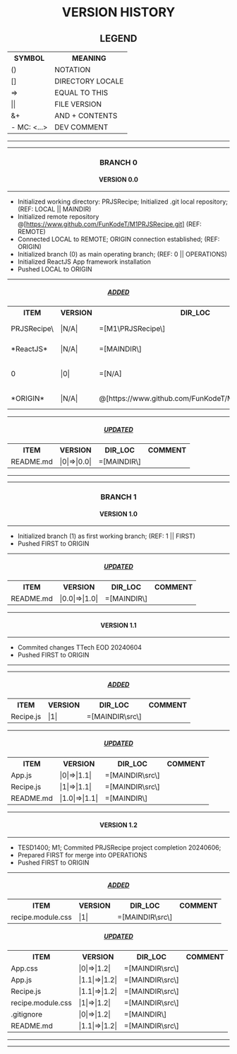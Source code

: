 <h1 align="center">VERSION HISTORY</h1>

<h2 align="center">LEGEND</h2>

<table align="center">
    <tr>
        <th>SYMBOL</th>
        <th>MEANING</th>
    </tr>
    <tr>
        <td>()</td>
        <td>NOTATION</td>
    </tr>
    <tr>
        <td>[]</td>
        <td>DIRECTORY LOCALE</td>
    </tr>
    <tr>
        <td>=></td>
        <td>EQUAL TO THIS</td>
    </tr>
    <tr>
        <td>||</td>
        <td>FILE VERSION</td>
    </tr>
    <tr>
        <td>&+</td>
        <td>AND + CONTENTS</td>
    </tr>
    <tr>
        <td>- MC: <...></td>
        <td>DEV COMMENT</td>
    </tr>
</table>

---

---

<h3 align="center">BRANCH 0</h3>

<h4 align="center">VERSION 0.0</h4>

---

-   Initialized working directory: PRJSRecipe\; Initialized .git local repository; (REF: LOCAL || MAINDIR\)
-   Initialized remote repository @[https://www.github.com/FunKodeT/M1PRJSRecipe.git] (REF: REMOTE)
-   Connected LOCAL to REMOTE; ORIGIN connection established; (REF: ORIGIN)
-   Initialized branch (0) as main operating branch; (REF: 0 || OPERATIONS)
-   Initialized ReactJS App framework installation
-   Pushed LOCAL to ORIGIN

---

<h5 align="center"><strong><em><u>ADDED</u></em></strong></h5>

<table align="center">
    <tr>
        <th>ITEM</th>
        <th>VERSION</th>
        <th>DIR_LOC</th>
        <th>COMMENT</th>
    </tr>
    <tr>
        <td>PRJSRecipe\</td>
        <td>|N/A|</td>
        <td>=[M1\PRJSRecipe\]</td>
        <td>- MC: (REF: PRJSRecipe::MAINDIR\)</td>
    </tr>
    <tr>
        <td>*ReactJS*</td>
        <td>|N/A|</td>
        <td>=[MAINDIR\]</td>
        <td>- MC: ReactJS App: installed</td>
    </tr>
    <tr>
        <td>0</td>
        <td>|0|</td>
        <td>=[N/A]</td>
        <td>- MC: Branch (0); All documents made within 0 are version|0|</td>
    </tr>
    <tr>
        <td>*ORIGIN*</td>
        <td>|N/A|</td>
        <td>@[https://www.github.com/FunKodeT/M1PRJSRecipe.git]</td>
        <td>- MC: (Remote: ORIGIN connected)</td>
    </tr>
</table>

---

<h5 align="center"><strong><em><u>UPDATED</u></em></strong></h5>

<table align="center">
    <tr>
        <th>ITEM</th>
        <th>VERSION</th>
        <th>DIR_LOC</th>
        <th>COMMENT</th>
    </tr>
    <tr>
        <td>README.md</td>
        <td>|0|=>|0.0|</td>
        <td>=[MAINDIR\]</td>
        <td></td>
    </tr>
</table>

---

---

<h3 align="center">BRANCH 1</h3>

<h4 align="center">VERSION 1.0</h4>

---

-   Initialized branch (1) as first working branch; (REF: 1 || FIRST)
-   Pushed FIRST to ORIGIN

---

<h5 align="center"><strong><em><u>UPDATED</u></em></strong></h5>

<table align="center">
    <tr>
        <th>ITEM</th>
        <th>VERSION</th>
        <th>DIR_LOC</th>
        <th>COMMENT</th>
    </tr>
    <tr>
        <td>README.md</td>
        <td>|0.0|=>|1.0|</td>
        <td>=[MAINDIR\]</td>
        <td></td>
    </tr>
</table>

---

<h4 align="center">VERSION 1.1</h4>

---

-   Commited changes TTech EOD 20240604
-   Pushed FIRST to ORIGIN

---

---

<h5 align="center"><strong><em><u>ADDED</u></em></strong></h5>

<table align="center">
    <tr>
        <th>ITEM</th>
        <th>VERSION</th>
        <th>DIR_LOC</th>
        <th>COMMENT</th>
    </tr>
    <tr>
        <td>Recipe.js</td>
        <td>|1|</td>
        <td>=[MAINDIR\src\]</td>
        <td></td>
    </tr>
</table>

---

<h5 align="center"><strong><em><u>UPDATED</u></em></strong></h5>

<table align="center">
    <tr>
        <th>ITEM</th>
        <th>VERSION</th>
        <th>DIR_LOC</th>
        <th>COMMENT</th>
    </tr>
    <tr>
        <td>App.js</td>
        <td>|0|=>|1.1|</td>
        <td>=[MAINDIR\src\]</td>
        <td></td>
    </tr>
    <tr>
        <td>Recipe.js</td>
        <td>|1|=>|1.1|</td>
        <td>=[MAINDIR\src\]</td>
        <td></td>
    </tr>
    <tr>
        <td>README.md</td>
        <td>|1.0|=>|1.1|</td>
        <td>=[MAINDIR\]</td>
        <td></td>
    </tr>
</table>

---

<h4 align="center">VERSION 1.2</h4>

---

-   TESD1400; M1; Commited PRJSRecipe project completion 20240606;
-   Prepared FIRST for merge into OPERATIONS
-   Pushed FIRST to ORIGIN

---

<h5 align="center"><strong><em><u>ADDED</u></em></strong></h5>

<table align="center">
    <tr>
        <th>ITEM</th>
        <th>VERSION</th>
        <th>DIR_LOC</th>
        <th>COMMENT</th>
    </tr>
    <tr>
        <td>recipe.module.css</td>
        <td>|1|</td>
        <td>=[MAINDIR\src\]</td>
        <td></td>
    </tr>
</table>

<h5 align="center"><strong><em><u>UPDATED</u></em></strong></h5>

<table align="center">
    <tr>
        <th>ITEM</th>
        <th>VERSION</th>
        <th>DIR_LOC</th>
        <th>COMMENT</th>
    </tr>
    <tr>
        <td>App.css</td>
        <td>|0|=>|1.2|</td>
        <td>=[MAINDIR\src\]</td>
        <td></td>
    </tr>
    <tr>
        <td>App.js</td>
        <td>|1.1|=>|1.2|</td>
        <td>=[MAINDIR\src\]</td>
        <td></td>
    </tr>
    <tr>
        <td>Recipe.js</td>
        <td>|1.1|=>|1.2|</td>
        <td>=[MAINDIR\src\]</td>
        <td></td>
    </tr>
    <tr>
        <td>recipe.module.css</td>
        <td>|1|=>|1.2|</td>
        <td>=[MAINDIR\src\]</td>
        <td></td>
    </tr>
    <tr>
        <td>.gitignore</td>
        <td>|0|=>|1.2|</td>
        <td>=[MAINDIR\]</td>
        <td></td>
    </tr>
    <tr>
        <td>README.md</td>
        <td>|1.1|=>|1.2|</td>
        <td>=[MAINDIR\src\]</td>
        <td></td>
    </tr>
</table>

---

---
